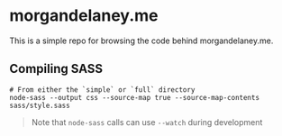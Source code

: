 # morgandelaney.me

This is a simple repo for browsing the code behind morgandelaney.me.

## Compiling SASS

```
# From either the `simple` or `full` directory
node-sass --output css --source-map true --source-map-contents sass/style.sass
```

> Note that `node-sass` calls can use `--watch` during development